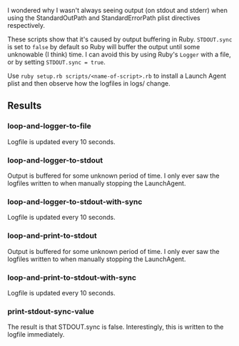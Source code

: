I wondered why I wasn't always seeing output (on stdout and stderr) when using the StandardOutPath and StandardErrorPath plist directives respectively.

These scripts show that it's caused by output buffering in Ruby. `STDOUT.sync` is set to `false` by default so Ruby will buffer the output until some unknowable (I think) time. I can avoid this by using Ruby's `Logger` with a file, or by setting `STDOUT.sync = true`.

Use `ruby setup.rb scripts/<name-of-script>.rb` to install a Launch Agent plist and then observe how the logfiles in logs/ change.

## Results

### loop-and-logger-to-file

Logfile is updated every 10 seconds.

### loop-and-logger-to-stdout

Output is buffered for some unknown period of time. I only ever saw the logfiles written to when manually stopping the LaunchAgent.

### loop-and-logger-to-stdout-with-sync

Logfile is updated every 10 seconds.

### loop-and-print-to-stdout

Output is buffered for some unknown period of time. I only ever saw the logfiles written to when manually stopping the LaunchAgent.

### loop-and-print-to-stdout-with-sync

Logfile is updated every 10 seconds.

### print-stdout-sync-value

The result is that STDOUT.sync is false. Interestingly, this is written to the logfile immediately.
